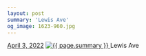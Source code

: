 ```yaml
---
layout: post
summary: 'Lewis Ave'
og_image: 1623-960.jpg
---
```


<p>
  <time>
    <a href="/1623">April 3, 2022</a>
  </time>
  <a href="/1623">
    <img src="{{ site.assets_url }}/1623-480.jpg" srcset="{{ site.assets_url }}/1623-240.jpg 240w, {{ site.assets_url }}/1623-480.jpg 480w, {{ site.assets_url }}/1623-720.jpg 720w, {{ site.assets_url }}/1623-960.jpg 960w" sizes="(min-width: 700px) 50vw, calc(100vw - 2rem)" alt="{{ page.summary }}" />
  </a>
  <span>Lewis Ave</span>
</p>
